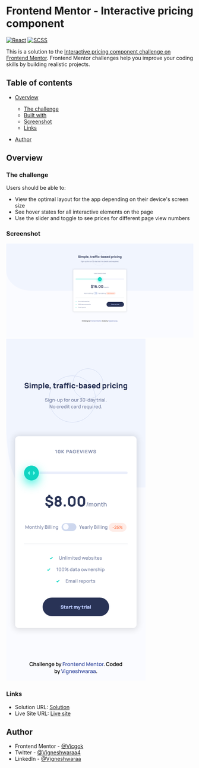 # Frontend Mentor - Interactive pricing component

[![React](https://img.shields.io/badge/React-20232A?style=for-the-badge&logo=react&logoColor=white)](https://reactjs.org/)
[![SCSS](https://img.shields.io/badge/Sass-CC6699?style=for-the-badge&logo=sass&logoColor=white)](https://sass-lang.com/)

This is a solution to the [Interactive pricing component challenge on Frontend Mentor](https://www.frontendmentor.io/challenges/interactive-pricing-component-t0m8PIyY8). Frontend Mentor challenges help you improve your coding skills by building realistic projects.

## Table of contents

- [Overview](#overview)

  - [The challenge](#the-challenge)
  - [Built with](#built-with)
  - [Screenshot](#screenshot)
  - [Links](#links)

- [Author](#author)

## Overview

### The challenge

Users should be able to:

- View the optimal layout for the app depending on their device's screen size
- See hover states for all interactive elements on the page
- Use the slider and toggle to see prices for different page view numbers

### Screenshot

![Solution Screenshot](/src/images/desktop.png)
![Solution Screenshot](/src/images/mobile.png)

### Links

- Solution URL: [Solution]()
- Live Site URL: [Live site]()

## Author

- Frontend Mentor - [@Vicgok](https://www.frontendmentor.io/profile/Vicgok)
- Twitter - [@Vigneshwaraa4](https://twitter.com/Vigneshwaraa4)
- LinkedIn - [@Vigneshwaraa](https://www.linkedin.com/in/vigneshwaraa1217/)
